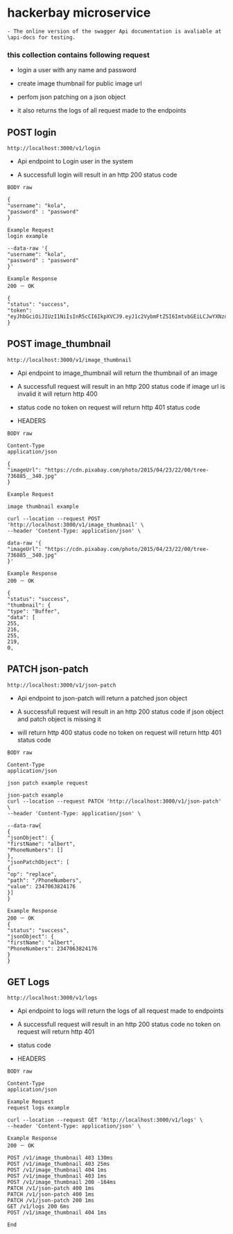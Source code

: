 # hackerbay microservice

```
- The online version of the swagger Api documentation is avaliable at \api-docs for testing.
```

### this collection contains following request
- login a user with any name and password

- create image thumbnail for public image url

- perfom json patching on a json object

- it also returns the logs of all request made to the endpoints
###

## POST login

```
http://localhost:3000/v1/login
```
- Api endpoint to Login user in the system

- A successfull login will result in an http 200 status code

```
BODY raw
```
```
{
"username": "kola",
"password" : "password"
}
```
```
Example Request
login example
```
```
--data-raw '{
"username": "kola",
"password" : "password"
}'
```
```
Example Response
200 － OK
```
```
{
"status": "success",
"token": "eyJhbGciOiJIUzI1NiIsInR5cCI6IkpXVCJ9.eyJ1c2VybmFtZSI6ImtvbGEiLCJwYXNzd29yZCI6InBhc3N3b3JkIiw
}
```
## POST image_thumbnail

```
http://localhost:3000/v1/image_thumbnail
```
- Api endpoint to image_thumbnail will return the thumbnail of an image

- A successfull request will result in an http 200 status code if image url is invalid it will return http 400

- status code no token on request will return http 401 status code

- HEADERS

```
BODY raw
```
```
Content-Type
application/json
```

```
{
"imageUrl": "https://cdn.pixabay.com/photo/2015/04/23/22/00/tree-736885__340.jpg"
}
```
```
Example Request
```

```
image thumbnail example
```
```
curl --location --request POST 'http://localhost:3000/v1/image_thumbnail' \
--header 'Content-Type: application/json' \
```
```
data-raw '{
"imageUrl": "https://cdn.pixabay.com/photo/2015/04/23/22/00/tree-736885__340.jpg"
}'
```
```
Example Response
200 － OK
```
```
{
"status": "success",
"thumbnail": {
"type": "Buffer",
"data": [
255,
216,
255,
219,
0,
```
## PATCH json-patch

```
http://localhost:3000/v1/json-patch
```
- Api endpoint to json-patch will return a patched json object

- A successfull request will result in an http 200 status code if json object and patch object is missing it

- will return http 400 status code no token on request will return http 401 status code



```
BODY raw
```
```
Content-Type
application/json
```

```
json patch example request
```

```
json-patch example
curl --location --request PATCH 'http://localhost:3000/v1/json-patch' \
--header 'Content-Type: application/json' \
```

```
--data-raw{
{
"jsonObject": {
"firstName": "albert",
"PhoneNumbers": []
},
"jsonPatchObject": [
{
"op": "replace",
"path": "/PhoneNumbers",
"value": 2347063824176
}]
}
```


```
Example Response
200 － OK
{
"status": "success",
"jsonObject": {
"firstName": "albert",
"PhoneNumbers": 2347063824176
}
}
```
## GET Logs

```
http://localhost:3000/v1/logs
```
- Api endpoint to logs will return the logs of all request made to endpoints

- A successfull request will result in an http 200 status code no token on request will return http 401

- status code

- HEADERS

```
BODY raw
```
```
Content-Type
application/json
```



```
Example Request
request logs example
```
```
curl --location --request GET 'http://localhost:3000/v1/logs' \
--header 'Content-Type: application/json' \

```
```
Example Response
200 － OK
```
```
POST /v1/image_thumbnail 403 130ms
POST /v1/image_thumbnail 403 25ms
POST /v1/image_thumbnail 404 1ms
POST /v1/image_thumbnail 403 1ms
POST /v1/image_thumbnail 200 -164ms
PATCH /v1/json-patch 400 1ms
PATCH /v1/json-patch 400 1ms
PATCH /v1/json-patch 200 1ms
GET /v1/logs 200 6ms
POST /v1/image_thumbnail 404 1ms
```


```
End
```


